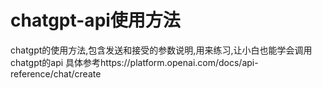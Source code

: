 # chatgpt-api使用方法
chatgpt的使用方法,包含发送和接受的参数说明,用来练习,让小白也能学会调用chatgpt的api 
具体参考https://platform.openai.com/docs/api-reference/chat/create
